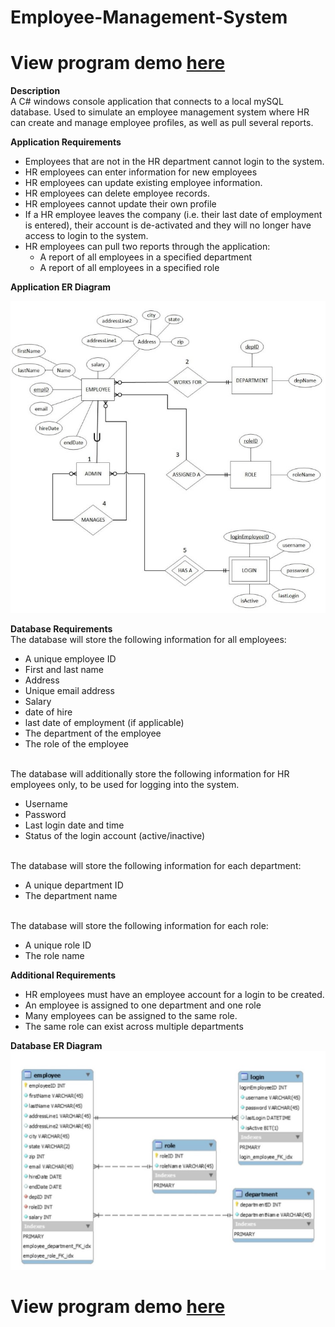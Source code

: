 # Employee-Management-System

# View program demo [here](https://youtu.be/shu0n6grI5o)

**Description**
<br>A C# windows console application that connects to a local mySQL database. Used to simulate an employee management system where HR can create and manage employee profiles,
as well as pull several reports.

**Application Requirements**
- Employees that are not in the HR department cannot login to the system.
- HR employees can enter information for new employees
- HR employees can update existing employee information.
- HR employees can delete employee records.
- HR employees cannot update their own profile
- If a HR employee leaves the company (i.e. their last date of employment is entered), their account is de-activated and they will no longer have access to login to the system.
- HR employees can pull two reports through the application:
   - A report of all employees in a specified department
   - A report of all employees in a specified role


**Application ER Diagram**

![Application ER Diagram](images/app_er_diagram.jpg)

**Database Requirements**
<br>The database will store the following information for all employees:
 - A unique employee ID
- First and last name
- Address
- Unique email address
- Salary
- date of hire
- last date of employment (if applicable)
- The department of the employee
- The role of the employee

<br>The database will additionally store the following information for HR employees only, to be used for logging into the system.
- Username
- Password
- Last login date and time
- Status of the login account (active/inactive)

<br>The database will store the following information for each department:
- A unique department ID
- The department name

<br>The database will store the following information for each role:
- A unique role ID
- The role name

**Additional Requirements**
- HR employees must have an employee account for a login to be created.
- An employee is assigned to one department and one role
- Many employees can be assigned to the same role.
- The same role can exist across multiple departments

**Database ER Diagram**
![Database ER Diagram](images/er_diagram.jpg)

# View program demo [here](https://youtu.be/shu0n6grI5o)
